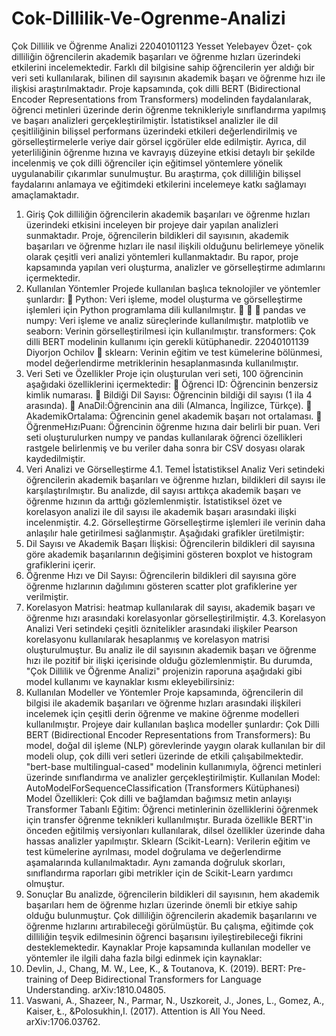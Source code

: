 # Cok-Dillilik-Ve-Ogrenme-Analizi
Çok Dillilik ve Öğrenme Analizi
 22040101123 Yesset Yelebayev
 Özet- çok dilliliğin öğrencilerin akademik başarıları ve
 öğrenme hızları üzerindeki etkilerini incelemektedir. Farklı dil
 bilgisine sahip öğrencilerin yer aldığı bir veri seti kullanılarak,
 bilinen dil sayısının akademik başarı ve öğrenme hızı ile ilişkisi
 araştırılmaktadır. Proje kapsamında, çok dilli BERT (Bidirectional
 Encoder Representations from Transformers) modelinden
 faydalanılarak, öğrenci metinleri üzerinde derin öğrenme
 teknikleriyle
 sınıflandırma
 yapılmış
 ve başarı analizleri
 gerçekleştirilmiştir. İstatistiksel analizler ile dil çeşitliliğinin bilişsel
 performans
 üzerindeki
 etkileri
 değerlendirilmiş
 ve
 görselleştirmelerle veriye dair görsel içgörüler elde edilmiştir.
 Ayrıca, dil yeterliliğinin öğrenme hızına ve kavrayış düzeyine etkisi
 detaylı bir şekilde incelenmiş ve çok dilli öğrenciler için eğitimsel
 yöntemlere yönelik uygulanabilir çıkarımlar sunulmuştur. Bu
 araştırma, çok dilliliğin bilişsel faydalarını anlamaya ve eğitimdeki
 etkilerini incelemeye katkı sağlamayı amaçlamaktadır.
 1. Giriş
 Çok dilliliğin öğrencilerin akademik başarıları ve
 öğrenme hızları üzerindeki etkisini inceleyen bir
 projeye dair yapılan analizleri sunmaktadır. Proje,
 öğrencilerin bildikleri dil sayısının, akademik
 başarıları ve öğrenme hızları ile nasıl ilişkili
 olduğunu belirlemeye yönelik olarak çeşitli veri
 analizi yöntemleri kullanmaktadır. Bu rapor, proje
 kapsamında yapılan veri oluşturma, analizler ve
 görselleştirme adımlarını içermektedir.
 2. Kullanılan Yöntemler
 Projede kullanılan başlıca teknolojiler ve yöntemler
 şunlardır:
 
 Python: Veri işleme, model oluşturma ve
 görselleştirme işlemleri için Python programlama dili
 kullanılmıştır.
 
 
 
 pandas ve numpy: Veri işleme ve analiz
 süreçlerinde kullanılmıştır.
 matplotlib ve seaborn: Verinin görselleştirilmesi
 için kullanılmıştır.
 transformers: Çok dilli BERT modelinin kullanımı
 için gerekli kütüphanedir.
 22040101139 Diyorjon Ochilov
 
 sklearn: Verinin eğitim ve test kümelerine bölünmesi,
 model değerlendirme metriklerinin hesaplanmasında
 kullanılmıştır.
 3. Veri Seti ve Özellikler
 Proje için oluşturulan veri seti, 100 öğrencinin
 aşağıdaki özelliklerini içermektedir:
  Öğrenci ID: Öğrencinin benzersiz kimlik numarası.
  Bildiği Dil Sayısı: Öğrencinin bildiği dil sayısı (1 ila
 4 arasında).
  AnaDil:Öğrencinin ana dili (Almanca, İngilizce,
 Türkçe).
  AkademikOrtalama: Öğrencinin genel akademik
 başarı not ortalaması.
  ÖğrenmeHızıPuanı: Öğrencinin öğrenme hızına
 dair belirli bir puan.
 Veri seti oluşturulurken numpy ve pandas
 kullanılarak
 öğrenci
 özellikleri
 rastgele
 belirlenmiş ve bu veriler daha sonra bir CSV
 dosyası olarak kaydedilmiştir.
 4. Veri Analizi ve Görselleştirme
 4.1. Temel İstatistiksel Analiz
 Veri setindeki öğrencilerin akademik başarıları
 ve öğrenme hızları, bildikleri dil sayısı ile
 karşılaştırılmıştır. Bu analizde, dil sayısı
 arttıkça akademik başarı ve öğrenme hızının da
 arttığı gözlemlenmiştir. İstatistiksel özet ve
 korelasyon analizi ile dil sayısı ile akademik
 başarı arasındaki ilişki incelenmiştir.
 4.2. Görselleştirme
 Görselleştirme işlemleri ile verinin daha
 anlaşılır hale getirilmesi sağlanmıştır.
 Aşağıdaki grafikler üretilmiştir:
1. Dil Sayısı ve Akademik Başarı İlişkisi:
 Öğrencilerin bildikleri dil sayısına göre akademik
 başarılarının değişimini gösteren boxplot ve
 histogram grafiklerini içerir.
 2. Öğrenme Hızı ve Dil Sayısı: Öğrencilerin bildikleri
 dil sayısına göre öğrenme hızlarının dağılımını
 gösteren scatter plot grafiklerine yer verilmiştir.
 3. Korelasyon Matrisi: heatmap kullanılarak dil sayısı,
 akademik başarı ve öğrenme hızı arasındaki
 korelasyonlar görselleştirilmiştir.
 4.3. Korelasyon Analizi
 Veri setindeki çeşitli öznitelikler arasındaki ilişkiler
 Pearson korelasyonu kullanılarak hesaplanmış ve
 korelasyon matrisi oluşturulmuştur. Bu analiz ile dil
 sayısının akademik başarı ve öğrenme hızı ile
 pozitif bir ilişki içerisinde olduğu gözlemlenmiştir.
 Bu durumda, "Çok Dillilik ve Öğrenme Analizi"
 projenizin raporuna aşağıdaki gibi model kullanımı
 ve kaynaklar kısmı ekleyebilirsiniz:
 5. Kullanılan Modeller ve Yöntemler
 Proje kapsamında, öğrencilerin dil bilgisi ile
 akademik başarıları ve öğrenme hızları arasındaki
 ilişkileri incelemek için çeşitli derin öğrenme ve
 makine öğrenme modelleri kullanılmıştır. Projeye
 dair kullanılan başlıca modeller şunlardır:
 Çok Dilli BERT (Bidirectional Encoder
 Representations from Transformers): Bu model,
 doğal dil işleme (NLP) görevlerinde yaygın olarak
 kullanılan bir dil modeli olup, çok dilli veri setleri
 üzerinde de etkili çalışabilmektedir. "bert-base
multilingual-cased" modelinin kullanımıyla, öğrenci
 metinleri üzerinde sınıflandırma ve analizler
 gerçekleştirilmiştir.
 Kullanılan Model:
 AutoModelForSequenceClassification
 (Transformers Kütüphanesi)
 Model Özellikleri:
 Çok dilli ve bağlamdan bağımsız metin anlayışı
 Transformer Tabanlı Eğitim: Öğrenci
 metinlerinin özelliklerini öğrenmek için
 transfer öğrenme teknikleri kullanılmıştır.
 Burada özellikle BERT'in önceden eğitilmiş
 versiyonları kullanılarak, dilsel özellikler
 üzerinde daha hassas analizler yapılmıştır.
 Sklearn (Scikit-Learn): Verilerin eğitim ve
 test kümelerine ayrılması, model doğrulama
 ve değerlendirme aşamalarında
 kullanılmaktadır. Aynı zamanda doğruluk
 skorları, sınıflandırma raporları gibi
 metrikler için de Scikit-Learn yardımcı
 olmuştur.
 6. Sonuçlar
 Bu analizde, öğrencilerin bildikleri dil
 sayısının, hem akademik başarıları hem de
 öğrenme hızları üzerinde önemli bir etkiye
 sahip olduğu bulunmuştur. Çok dilliliğin
 öğrencilerin akademik başarılarını ve
 öğrenme hızlarını artırabileceği görülmüştür.
 Bu çalışma, eğitimde çok dilliliğin teşvik
 edilmesinin öğrenci başarısını
 iyileştirebileceği fikrini desteklemektedir.
 Kaynaklar
 Proje kapsamında kullanılan modeller ve
 yöntemler ile ilgili daha fazla bilgi
 edinmek için kaynaklar:
 1. Devlin, J., Chang, M. W., Lee, K., & Toutanova,
 K. (2019). BERT: Pre-training of Deep Bidirectional
 Transformers for Language Understanding.
 arXiv:1810.04805.
 2. Vaswani, A., Shazeer, N., Parmar, N., Uszkoreit,
 J., Jones, L., Gomez, A., Kaiser, Ł., &Polosukhin,I.
 (2017). Attention is All You Need. arXiv:1706.03762.
